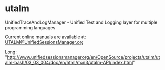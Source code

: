 utalm
=====

UnifiedTraceAndLogManager - Unified Test and Logging layer for multiple programming languages

Current online manuals are available at:
[UTALM@UnifiedSessionsManager.org](http://www.unifiedsessionsmanager.org/en/OpenSource/projects/utalm/utalm-bash/03_03_004/doc/en/html/man3/utalm-API/index.html)

Long: "http://www.unifiedsessionsmanager.org/en/OpenSource/projects/utalm/utalm-bash/03_03_004/doc/en/html/man3/utalm-API/index.html"
